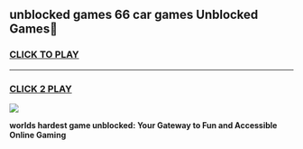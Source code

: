 
## unblocked games 66 car games Unblocked Games👋
<h3>
<a href="https://premium.freeplayer.one?title=unblocked_games_66_car_games&ref=16F">CLICK TO PLAY</a></h3>
<hr>

<h3>
<a href="https://premium.freeplayer.one?title=unblocked_games_66_car_games&ref=16F">CLICK 2 PLAY</a>
  
</h3>

<a href="https://premium.freeplayer.one?title=unblocked_games_66_car_games&ref=16F/"><img src="https://clearcache.store/games.png"></a>


**worlds hardest game unblocked: Your Gateway to Fun and Accessible Online Gaming**
